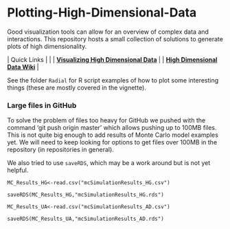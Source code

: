 
<!-- README.md is generated from README.Rmd. Please edit that file -->

# Plotting-High-Dimensional-Data

Good visualization tools can allow for an overview of complex data and
interactions. This repository hosts a small collection of solutions to
generate plots of high
dimensionality.

<!-- Links: start -->

| Quick Links                                                                                                                                                             |                                                              |
| [**Visualizing High Dimensional Data**](http://htmlpreview.github.io/?https://github.com/hortibonn/Plotting-High-Dimensional-Data/blob/master/HighDimensionalData.html) |
| [**High Dimensional Data Wiki**](https://github.com/hortibonn/High%20Dimensional%20Data/wiki)                                                                           |

<!-- Links: end -->

See the folder `Radial` for R script examples of how to plot some
interesting things (these are mostly covered in the vignette).

### Large files in GitHub

To solve the problem of files too heavy for GitHub we pushed with the
command ‘git push origin master’ which allows pushing up to 100MB files.
This is not quite big enough to add results of Monte Carlo model
examples yet. We will need to keep looking for options to get files over
100MB in the repository (in repositories in general).

We also tried to use `saveRDS`, which may be a work around but is not
yet helpful.

`MC_Results_HG<-read.csv("mcSimulationResults_HG.csv")`

`saveRDS(MC_Results_HG,"mcSimulationResults_HG.rds")`

`MC_Results_UA<-read.csv("mcSimulationResults_AD.csv")`

`saveRDS(MC_Results_UA,"mcSimulationResults_AD.rds")`
